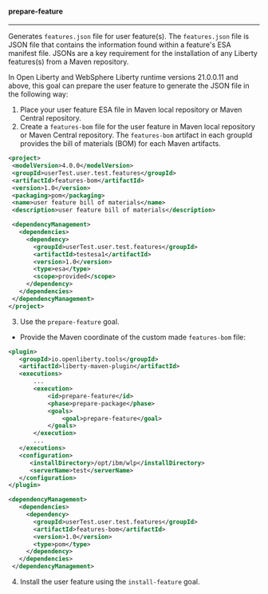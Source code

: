 #### prepare-feature
---
Generates `features.json` file for user feature(s). The `features.json` file is JSON file that contains the information found within a feature's ESA manifest file. JSONs are a key requirement for the installation of any Liberty features(s) from a Maven repository. 


In Open Liberty and WebSphere Liberty runtime versions 21.0.0.11 and above, this goal can prepare the user feature to generate the JSON file in the following way:


1. Place your user feature ESA file in Maven local repository or Maven Central repository.
2. Create a `features-bom` file for the user feature in Maven local repository or Maven Central repository. The `features-bom` artifact in each groupId provides the bill of materials (BOM) for each Maven artifacts. 
 ```xml
<project>
  <modelVersion>4.0.0</modelVersion>
  <groupId>userTest.user.test.features</groupId>
  <artifactId>features-bom</artifactId>
  <version>1.0</version>
  <packaging>pom</packaging>
  <name>user feature bill of materials</name>
  <description>user feature bill of materials</description>
 
  <dependencyManagement>
    <dependencies>
      <dependency>
        <groupId>userTest.user.test.features</groupId>
        <artifactId>testesa1</artifactId>
        <version>1.0</version>
        <type>esa</type>
        <scope>provided</scope>
      </dependency>
    </dependencies>
  </dependencyManagement>
</project>

 ```

3. Use the `prepare-feature` goal. 

 * Provide the Maven coordinate of the custom made `features-bom` file:
 ```xml
<plugin>
    <groupId>io.openliberty.tools</groupId>
    <artifactId>liberty-maven-plugin</artifactId>
    <executions>
        ...
        <execution>
            <id>prepare-feature</id>
            <phase>prepare-package</phase>
            <goals>
                <goal>prepare-feature</goal>
            </goals>
        </execution>
        ...
    </executions>
    <configuration>
       <installDirectory>/opt/ibm/wlp</installDirectory>
       <serverName>test</serverName>
    </configuration>
</plugin>

 <dependencyManagement>
    <dependencies>
      <dependency>
        <groupId>userTest.user.test.features</groupId>
        <artifactId>features-bom</artifactId>
        <version>1.0</version>
        <type>pom</type>
      </dependency>
    </dependencies>
  </dependencyManagement>
 ```
4. Install the user feature using the `install-feature` goal.
